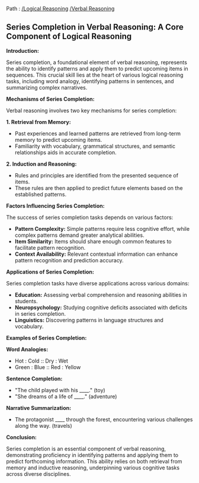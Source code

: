 Path : [/Logical Reasoning](../../index.md) [/Verbal Reasoning](../index.md)
## Series Completion in Verbal Reasoning: A Core Component of Logical Reasoning

**Introduction:**

Series completion, a foundational element of verbal reasoning, represents the ability to identify patterns and apply them to predict upcoming items in sequences. This crucial skill lies at the heart of various logical reasoning tasks, including word analogy, identifying patterns in sentences, and summarizing complex narratives.


**Mechanisms of Series Completion:**

Verbal reasoning involves two key mechanisms for series completion:

**1. Retrieval from Memory:**

- Past experiences and learned patterns are retrieved from long-term memory to predict upcoming items.
- Familiarity with vocabulary, grammatical structures, and semantic relationships aids in accurate completion.


**2. Induction and Reasoning:**

- Rules and principles are identified from the presented sequence of items.
- These rules are then applied to predict future elements based on the established patterns.


**Factors Influencing Series Completion:**

The success of series completion tasks depends on various factors:

- **Pattern Complexity:** Simple patterns require less cognitive effort, while complex patterns demand greater analytical abilities.
- **Item Similarity:** Items should share enough common features to facilitate pattern recognition.
- **Context Availability:** Relevant contextual information can enhance pattern recognition and prediction accuracy.


**Applications of Series Completion:**

Series completion tasks have diverse applications across various domains:

- **Education:** Assessing verbal comprehension and reasoning abilities in students.
- **Neuropsychology:** Studying cognitive deficits associated with deficits in series completion.
- **Linguistics:** Discovering patterns in language structures and vocabulary.


**Examples of Series Completion:**

**Word Analogies:**

- Hot : Cold :: Dry : Wet
- Green : Blue :: Red : Yellow

**Sentence Completion:**

- "The child played with his ____." (toy)
- "She dreams of a life of ____." (adventure)


**Narrative Summarization:**

- The protagonist ____ through the forest, encountering various challenges along the way. (travels)

**Conclusion:**

Series completion is an essential component of verbal reasoning, demonstrating proficiency in identifying patterns and applying them to predict forthcoming information. This ability relies on both retrieval from memory and inductive reasoning, underpinning various cognitive tasks across diverse disciplines.
